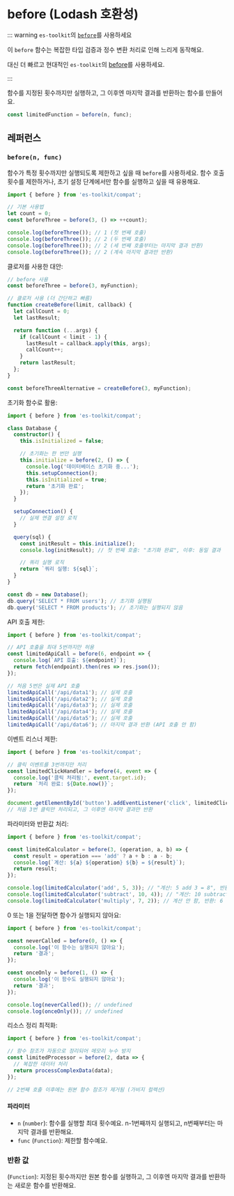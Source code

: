# before (Lodash 호환성)

::: warning `es-toolkit`의 [`before`](../../function/before.md)를 사용하세요

이 `before` 함수는 복잡한 타입 검증과 정수 변환 처리로 인해 느리게 동작해요.

대신 더 빠르고 현대적인 `es-toolkit`의 [before](../../function/before.md)를 사용하세요.

:::

함수를 지정된 횟수까지만 실행하고, 그 이후엔 마지막 결과를 반환하는 함수를 만들어요.

```typescript
const limitedFunction = before(n, func);
```

## 레퍼런스

### `before(n, func)`

함수가 특정 횟수까지만 실행되도록 제한하고 싶을 때 `before`를 사용하세요. 함수 호출 횟수를 제한하거나, 초기 설정 단계에서만 함수를 실행하고 싶을 때 유용해요.

```typescript
import { before } from 'es-toolkit/compat';

// 기본 사용법
let count = 0;
const beforeThree = before(3, () => ++count);

console.log(beforeThree()); // 1 (첫 번째 호출)
console.log(beforeThree()); // 2 (두 번째 호출)
console.log(beforeThree()); // 2 (세 번째 호출부터는 마지막 결과 반환)
console.log(beforeThree()); // 2 (계속 마지막 결과만 반환)
```

클로저를 사용한 대안:

```typescript
// before 사용
const beforeThree = before(3, myFunction);

// 클로저 사용 (더 간단하고 빠름)
function createBefore(limit, callback) {
  let callCount = 0;
  let lastResult;

  return function (...args) {
    if (callCount < limit - 1) {
      lastResult = callback.apply(this, args);
      callCount++;
    }
    return lastResult;
  };
}

const beforeThreeAlternative = createBefore(3, myFunction);
```

초기화 함수로 활용:

```typescript
import { before } from 'es-toolkit/compat';

class Database {
  constructor() {
    this.isInitialized = false;

    // 초기화는 한 번만 실행
    this.initialize = before(2, () => {
      console.log('데이터베이스 초기화 중...');
      this.setupConnection();
      this.isInitialized = true;
      return '초기화 완료';
    });
  }

  setupConnection() {
    // 실제 연결 설정 로직
  }

  query(sql) {
    const initResult = this.initialize();
    console.log(initResult); // 첫 번째 호출: "초기화 완료", 이후: 동일 결과

    // 쿼리 실행 로직
    return `쿼리 실행: ${sql}`;
  }
}

const db = new Database();
db.query('SELECT * FROM users'); // 초기화 실행됨
db.query('SELECT * FROM products'); // 초기화는 실행되지 않음
```

API 호출 제한:

```typescript
import { before } from 'es-toolkit/compat';

// API 호출을 최대 5번까지만 허용
const limitedApiCall = before(6, endpoint => {
  console.log(`API 호출: ${endpoint}`);
  return fetch(endpoint).then(res => res.json());
});

// 처음 5번은 실제 API 호출
limitedApiCall('/api/data1'); // 실제 호출
limitedApiCall('/api/data2'); // 실제 호출
limitedApiCall('/api/data3'); // 실제 호출
limitedApiCall('/api/data4'); // 실제 호출
limitedApiCall('/api/data5'); // 실제 호출
limitedApiCall('/api/data6'); // 마지막 결과 반환 (API 호출 안 함)
```

이벤트 리스너 제한:

```typescript
import { before } from 'es-toolkit/compat';

// 클릭 이벤트를 3번까지만 처리
const limitedClickHandler = before(4, event => {
  console.log('클릭 처리됨:', event.target.id);
  return `처리 완료: ${Date.now()}`;
});

document.getElementById('button').addEventListener('click', limitedClickHandler);
// 처음 3번 클릭만 처리되고, 그 이후엔 마지막 결과만 반환
```

파라미터와 반환값 처리:

```typescript
import { before } from 'es-toolkit/compat';

const limitedCalculator = before(3, (operation, a, b) => {
  const result = operation === 'add' ? a + b : a - b;
  console.log(`계산: ${a} ${operation} ${b} = ${result}`);
  return result;
});

console.log(limitedCalculator('add', 5, 3)); // "계산: 5 add 3 = 8", 반환: 8
console.log(limitedCalculator('subtract', 10, 4)); // "계산: 10 subtract 4 = 6", 반환: 6
console.log(limitedCalculator('multiply', 7, 2)); // 계산 안 함, 반환: 6 (마지막 결과)
```

0 또는 1을 전달하면 함수가 실행되지 않아요:

```typescript
import { before } from 'es-toolkit/compat';

const neverCalled = before(0, () => {
  console.log('이 함수는 실행되지 않아요');
  return '결과';
});

const onceOnly = before(1, () => {
  console.log('이 함수도 실행되지 않아요');
  return '결과';
});

console.log(neverCalled()); // undefined
console.log(onceOnly()); // undefined
```

리소스 정리 최적화:

```typescript
import { before } from 'es-toolkit/compat';

// 함수 참조가 자동으로 정리되어 메모리 누수 방지
const limitedProcessor = before(2, data => {
  // 복잡한 데이터 처리
  return processComplexData(data);
});

// 2번째 호출 이후에는 원본 함수 참조가 제거됨 (가비지 컬렉션)
```

#### 파라미터

- `n` (`number`): 함수를 실행할 최대 횟수예요. n-1번째까지 실행되고, n번째부터는 마지막 결과를 반환해요.
- `func` (`Function`): 제한할 함수예요.

### 반환 값

(`Function`): 지정된 횟수까지만 원본 함수를 실행하고, 그 이후엔 마지막 결과를 반환하는 새로운 함수를 반환해요.

